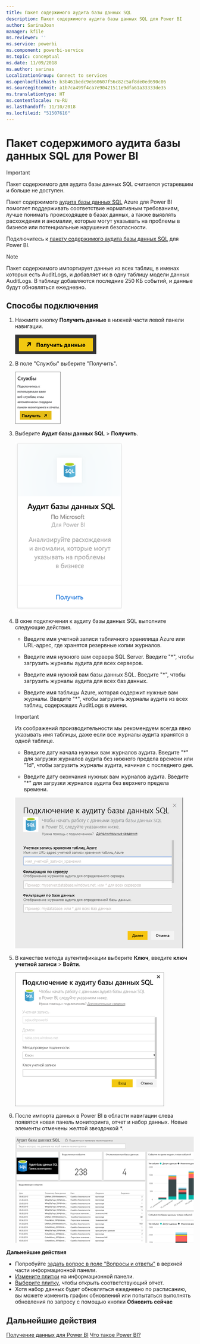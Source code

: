 ```yaml
---
title: Пакет содержимого аудита базы данных SQL
description: Пакет содержимого аудита базы данных SQL для Power BI
author: SarinaJoan
manager: kfile
ms.reviewer: ''
ms.service: powerbi
ms.component: powerbi-service
ms.topic: conceptual
ms.date: 11/09/2018
ms.author: sarinas
LocalizationGroup: Connect to services
ms.openlocfilehash: b3b461bedc9eb60607f56c82c5af8de0ed690c06
ms.sourcegitcommit: a1b7ca499f4ca7e90421511e9dfa61a33333de35
ms.translationtype: HT
ms.contentlocale: ru-RU
ms.lasthandoff: 11/10/2018
ms.locfileid: "51507616"
---
```

# <a name="sql-database-auditing-content-pack-for-power-bi"></a>Пакет содержимого аудита базы данных SQL для Power BI

> [!IMPORTANT]
> Пакет содержимого для аудита базы данных SQL считается устаревшим и больше не доступен.
 
Пакет содержимого [аудита базы данных SQL](/azure/sql-database/sql-database-auditing/) Azure для Power BI помогает поддерживать соответствие нормативным требованиям, лучше понимать происходящее в базах данных, а также выявлять расхождения и аномалии, которые могут указывать на проблемы в бизнесе или потенциальные нарушения безопасности. 

Подключитесь к [пакету содержимого аудита базы данных SQL](https://app.powerbi.com/getdata/services/sql-db-auditing) для Power BI.

>[!NOTE]
>Пакет содержимого импортирует данные из всех таблиц, в именах которых есть AuditLogs, и добавляет их в одну таблицу модели данных AuditLogs. В таблицу добавляются последние 250 КБ событий, и данные будут обновляться ежедневно.

## <a name="how-to-connect"></a>Способы подключения
1. Нажмите кнопку **Получить данные** в нижней части левой панели навигации.
   
   ![](media/service-connect-to-azure-sql-database-auditing/pbi_getdata.png) 
2. В поле "Службы" выберите "Получить".
   
   ![](media/service-connect-to-azure-sql-database-auditing/pbi_getservices.png) 
3. Выберите **Аудит базы данных SQL** \> **Получить**.
   
   ![](media/service-connect-to-azure-sql-database-auditing/sqldbaudit.png)
4. В окне подключения к аудиту базы данных SQL выполните следующие действия.
   
   - Введите имя учетной записи табличного хранилища Azure или URL-адрес, где хранятся резервные копии журналов.
   
   - Введите имя нужного вам сервера SQL Server. Введите "\*", чтобы загрузить журналы аудита для всех серверов.
   
   - Введите имя нужной вам базы данных SQL. Введите "\*", чтобы загрузить журналы аудита для всех баз данных.
   
   - Введите имя таблицы Azure, которая содержит нужные вам журналы. Введите "\*", чтобы загрузить журналы аудита из всех таблиц, содержащих AuditLogs в имени.
   
   >[!IMPORTANT]
   >Из соображений производительности мы рекомендуем всегда явно указывать имя таблицы, даже если все журналы аудита хранятся в одной таблице.
   
   - Введите дату начала нужных вам журналов аудита. Введите "\*" для загрузки журналов аудита без нижнего предела времени или "1d", чтобы загрузить журналы аудита, начиная с последнего дня.
   
   - Введите дату окончания нужных вам журналов аудита. Введите "\*" для загрузки журналов аудита без верхнего предела времени.
   
   ![](media/service-connect-to-azure-sql-database-auditing/dbauditing_param.png)
5. В качестве метода аутентификации выберите **Ключ**, введите **ключ учетной записи** \> **Войти**.
   
   ![](media/service-connect-to-azure-sql-database-auditing/pbi_sqlauditing3.png)
6. После импорта данных в Power BI в области навигации слева появятся новая панель мониторинга, отчет и набор данных. Новые элементы отмечены желтой звездочкой \*.
   
   ![](media/service-connect-to-azure-sql-database-auditing/pbi_sqldbauditingnewdash.png)

**Дальнейшие действия**

* Попробуйте [задать вопрос в поле "Вопросы и ответы"](consumer/end-user-q-and-a.md) в верхней части информационной панели.
* [Измените плитки](service-dashboard-edit-tile.md) на информационной панели.
* [Выберите плитку](consumer/end-user-tiles.md), чтобы открыть соответствующий отчет.
* Хотя набор данных будет обновляться ежедневно по расписанию, вы можете изменить график обновлений или попытаться выполнять обновления по запросу с помощью кнопки **Обновить сейчас**

## <a name="next-steps"></a>Дальнейшие действия
[Получение данных для Power BI](service-get-data.md)
[Что такое Power BI?](power-bi-overview.md)
